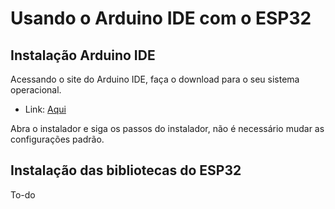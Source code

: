 # Usando o Arduino IDE com o ESP32

## Instalação Arduino IDE

Acessando o site do Arduino IDE, faça o download para o seu sistema operacional.

- Link: [Aqui](https://www.arduino.cc/en/software)

Abra o instalador e siga os passos do instalador, não é necessário mudar as configurações padrão. 

## Instalação das bibliotecas do ESP32

To-do